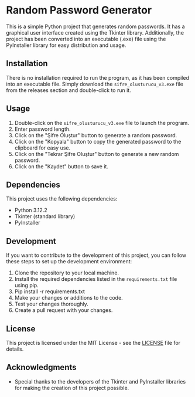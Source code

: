# Random Password Generator

This is a simple Python project that generates random passwords. It has a graphical user interface created using the Tkinter library. Additionally, the project has been converted into an executable (.exe) file using the PyInstaller library for easy distribution and usage.

## Installation

There is no installation required to run the program, as it has been compiled into an executable file. Simply download the `sifre_olusturucu_v3.exe` file from the releases section and double-click to run it.

## Usage

1. Double-click on the `sifre_olusturucu_v3.exe` file to launch the program.
2. Enter password length.
3. Click on the "Şifre Oluştur" button to generate a random password.
4. Click on the "Kopyala" button to copy the generated password to the clipboard for easy use.
5. Click on the "Tekrar Şifre Oluştur" button to generate a new random password.
6. Click on the "Kaydet" button to save it.

## Dependencies

This project uses the following dependencies:
- Python 3.12.2
- Tkinter (standard library)
- PyInstaller

## Development

If you want to contribute to the development of this project, you can follow these steps to set up the development environment:
1. Clone the repository to your local machine.
2. Install the required dependencies listed in the `requirements.txt` file using pip.
3. Pip install -r requirements.txt
4. Make your changes or additions to the code.
5. Test your changes thoroughly.
6. Create a pull request with your changes.

## License

This project is licensed under the MIT License - see the [LICENSE](LICENSE) file for details.

## Acknowledgments

- Special thanks to the developers of the Tkinter and PyInstaller libraries for making the creation of this project possible.


